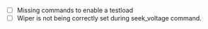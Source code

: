 - [ ] Missing commands to enable a testload
- [ ] Wiper is not being correctly set during seek_voltage command.